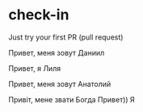 # check-in

Just try your first PR (pull request)

Привет, меня зовут Даниил

Привет, я Лиля

Привет, меня зовут Анатолий

Привіт, мене звати Богда
Привет)) Я